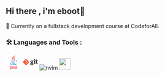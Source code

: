 ## Hi there , i'm eboot🖖


🔭 Currently on a fullstack development course at CodeforAll.


### :hammer_and_wrench: Languages and Tools :
<div>
  <img src="https://github.com/devicons/devicon/blob/master/icons/java/java-original-wordmark.svg" title="Java" alt="Java" width="40" height="40"/>
    <img src="https://github.com/devicons/devicon/blob/master/icons/git/git-original-wordmark.svg" title="Git" **alt="Git" width="40" height="40"/>
  <img src="https://cdn.jsdelivr.net/gh/devicons/devicon@latest/icons/neovim/neovim-original.svg"  alt= "nvim" title="neovim" width= "30" height= "30"/>
  <img src="https://cdn.jsdelivr.net/gh/devicons/devicon@latest/icons/intellij/intellij-original.svg" width= "30" height= "30"/>
</div>


